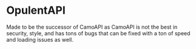 # OpulentAPI

Made to be the successor of CamoAPI as CamoAPI is not the best in security, style, and has tons of bugs that can be fixed with a ton of speed and loading issues as well.
